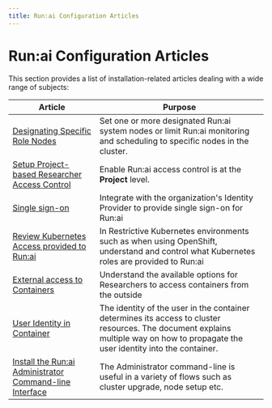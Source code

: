 ```yaml
---
title: Run:ai Configuration Articles
---
```


# Run:ai Configuration Articles

This section provides a list of installation-related articles dealing with a wide range of subjects:

|     Article                                             |  Purpose  |
|---------------------------------------------------------|-----------|
| [Designating Specific Role Nodes](node-roles.md) | Set one or more designated Run:ai system nodes or limit Run:ai monitoring and scheduling to specific nodes in the cluster. |
| [Setup Project-based Researcher Access Control](../../authentication/researcher-authentication.md) | Enable  Run:ai access control is at the __Project__ level. | 
| [Single sign-on](../../authentication/authentication-overview.md) | Integrate with the organization's Identity Provider to provide single sign-on for Run:ai | 
| [Review Kubernetes Access provided to Run:ai](access-roles.md)     | In Restrictive Kubernetes environments such as when using OpenShift, understand and control what Kubernetes roles are provided to Run:ai | 
| [External access to Containers](allow-external-access-to-containers.md) | Understand the available options for Researchers to access containers from the outside | 
| [User Identity in Container](non-root-containers.md) | The identity of the user in the container determines its access to cluster resources. The document explains multiple way on how to propagate the user identity into the container. |
| [Install the Run:ai Administrator Command-line Interface](cli-admin-install.md) | The Administrator command-line is useful in a variety of flows such as cluster upgrade, node setup etc. | 
